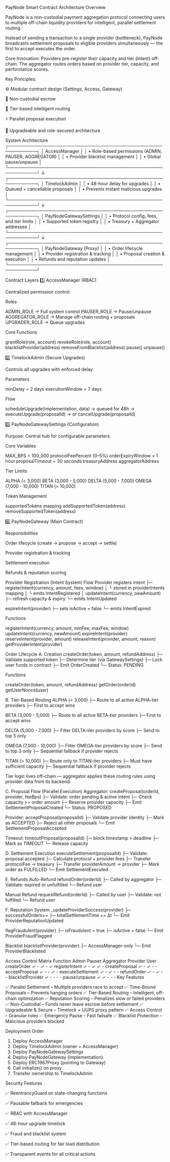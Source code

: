 PayNode Smart Contract Architecture
Overview

PayNode is a non-custodial payment aggregation protocol connecting users to multiple off-chain liquidity providers for intelligent, parallel settlement routing.

Instead of sending a transaction to a single provider (bottleneck), PayNode broadcasts settlement proposals to eligible providers simultaneously — the first to accept executes the order.

Core Innovation:
Providers pre-register their capacity and tier (intent) off-chain. The aggregator routes orders based on provider tier, capacity, and performance scores.

Key Principles:

⚙️ Modular contract design (Settings, Access, Gateway)

🔐 Non-custodial escrow

🧠 Tier-based intelligent routing

⚡ Parallel proposal execution

🧱 Upgradeable and role-secured architecture

System Architecture
┌───────────────────────────────────────────────────────────┐
│                      AccessManager                        │
│ • Role-based permissions (ADMIN, PAUSER, AGGREGATOR)      │
│ • Provider blacklist management                           │
│ • Global pause/unpause                                    │
└───────────────────────────────────────────────────────────┘
           ↓
┌───────────────────────────────────────────────────────────┐
│                     TimelockAdmin                         │
│ • 48-hour delay for upgrades                              │
│ • Queued + cancellable proposals                          │
│ • Prevents instant malicious upgrades                     │
└───────────────────────────────────────────────────────────┘
           ↓
┌───────────────────────────────────────────────────────────┐
│               PayNodeGatewaySettings                      │
│ • Protocol config, fees, and tier limits                  │
│ • Supported token registry                                │
│ • Treasury + Aggregator addresses                         │
└───────────────────────────────────────────────────────────┘
           ↓
┌───────────────────────────────────────────────────────────┐
│                   PayNodeGateway (Proxy)                  │
│ • Order lifecycle management                              │
│ • Provider registration & tracking                        │
│ • Proposal creation & execution                           │
│ • Refunds and reputation updates                          │
└───────────────────────────────────────────────────────────┘

Contract Layers
1️⃣ AccessManager (RBAC)

Centralized permission control.

Roles

ADMIN_ROLE       → Full system control
PAUSER_ROLE      → Pause/unpause
AGGREGATOR_ROLE  → Manage off-chain routing + proposals
UPGRADER_ROLE    → Queue upgrades


Core Functions

grantRole(role, account)
revokeRole(role, account)
blacklistProvider(address)
removeFromBlacklist(address)
pause()
unpause()

2️⃣ TimelockAdmin (Secure Upgrades)

Controls all upgrades with enforced delay.

Parameters

minDelay = 2 days
executionWindow = 7 days


Flow

scheduleUpgrade(implementation, data)
→ queued for 48h
→ executeUpgrade(proposalId)
→ or cancelUpgrade(proposalId)

3️⃣ PayNodeGatewaySettings (Configuration)

Purpose:
Central hub for configurable parameters.

Core Variables

MAX_BPS = 100_000
protocolFeePercent (0–5%)
orderExpiryWindow = 1 hour
proposalTimeout = 30 seconds
treasuryAddress
aggregatorAddress


Tier Limits

ALPHA (< 3,000)
BETA (3,000 - 5,000)
DELTA (5,000 - 7,000)
OMEGA (7,000 - 10,000)
TITAN (> 10,000)


Token Management

supportedTokens mapping
addSupportedToken(address)
removeSupportedToken(address)

4️⃣ PayNodeGateway (Main Contract)

Responsibilities

Order lifecycle (create → propose → accept → settle)

Provider registration & tracking

Settlement execution

Refunds & reputation scoring

Provider Registration (Intent System)
Flow
Provider registers intent
├─ registerIntent(currency, amount, fees, window)
│  └ stored in providerIntents mapping
│  └ emits IntentRegistered
│
updateIntent(currency, newAmount)
├─ refresh capacity & expiry
└─ emits IntentUpdated

expireIntent(provider)
├─ sets isActive = false
└─ emits IntentExpired


Functions

registerIntent(currency, amount, minFee, maxFee, window)
updateIntent(currency, newAmount)
expireIntent(provider)
reserveIntent(provider, amount)
releaseIntent(provider, amount, reason)
getProviderIntent(provider)

Order Lifecycle
A. Creation
createOrder(token, amount, refundAddress)
├─ Validate supported token
├─ Determine tier (via GatewaySettings)
├─ Lock user funds in contract
├─ Emit OrderCreated
└─ Status: PENDING


Functions

createOrder(token, amount, refundAddress)
getOrder(orderId)
getUserNonce(user)

B. Tier-Based Routing
ALPHA (< 3,000)
├─ Route to all active ALPHA-tier providers
├─ First to accept wins

BETA (3,000 - 5,000)
├─ Route to all active BETA-tier providers
├─ First to accept wins

DELTA (5,000 - 7,000)
├─ Filter DELTA-tier providers by score
├─ Send to top 5 only

OMEGA (7,000 - 10,000)
├─ Filter OMEGA-tier providers by score
├─ Send to top 3 only
├─ Sequential fallback if provider rejects

TITAN (> 10,000)
├─ Route only to TITAN-tier providers
├─ Must have sufficient capacity
├─ Sequential fallback if provider rejects


Tier logic lives off-chain — aggregator applies these routing rules using provider data from its backend.

C. Proposal Flow (Parallel Execution)
Aggregator:
createProposal(orderId, provider, feeBps)
├─ Validate: order pending & active intent
├─ Check capacity >= order amount
├─ Reserve provider capacity
├─ Emit SettlementProposalCreated
└─ Status: PROPOSED

Provider:
acceptProposal(proposalId)
├─ Validate provider identity
├─ Mark as ACCEPTED
├─ Reject all other proposals
└─ Emit SettlementProposalAccepted

Timeout:
timeoutProposal(proposalId)
├─ block.timestamp > deadline
├─ Mark as TIMEOUT
└─ Release capacity

D. Settlement Execution
executeSettlement(proposalId)
├─ Validate: proposal accepted
├─ Calculate protocol + provider fees
├─ Transfer protocolFee → treasury
├─ Transfer providerAmount → provider
├─ Mark order as FULFILLED
└─ Emit SettlementExecuted

E. Refunds
Auto-Refund
refundOrder(orderId)
├─ Called by aggregator
├─ Validate: expired or unfulfilled
└─ Refund user

Manual Refund
requestRefund(orderId)
├─ Called by user
├─ Validate: not fulfilled
└─ Refund user

F. Reputation System
_updateProviderSuccess(provider)
├─ successfulOrders++
├─ totalSettlementTime += Δt
└─ Emit ProviderReputationUpdated

flagFraudulent(provider)
├─ isFraudulent = true
├─ isActive = false
└─ Emit ProviderFraudFlagged

Blacklist
blacklistProvider(provider)
├─ AccessManager-only
└─ Emit ProviderBlacklisted

Access Control Matrix
Function	Admin	Pauser	Aggregator	Provider	User
createOrder	✓	-	✓	-	✓
registerIntent	✓	-	✓	✓	-
createProposal	✓	-	✓	-	-
acceptProposal	✓	-	-	✓	-
executeSettlement	✓	-	✓	-	-
refundOrder	✓	-	✓	-	-
blacklistProvider	✓	-	-	-	-
pause/unpause	✓	✓	-	-	-
Key Features

✅ Parallel Settlement – Multiple providers race to accept
✅ Time-Bound Proposals – Prevents hanging orders
✅ Tier-Based Routing – Intelligent, off-chain optimization
✅ Reputation Scoring – Penalizes slow or failed providers
✅ Non-Custodial – Funds never leave escrow before settlement
✅ Upgradeable & Secure – Timelock + UUPS proxy pattern
✅ Access Control – Granular roles
✅ Emergency Pause – Fast failsafe
✅ Blacklist Protection – Malicious providers blocked

Deployment Order
1. Deploy AccessManager
2. Deploy TimelockAdmin (owner = AccessManager)
3. Deploy PayNodeGatewaySettings
4. Deploy PayNodeGateway (implementation)
5. Deploy ERC1967Proxy (pointing to Gateway)
6. Call initialize() on proxy
7. Transfer ownership to TimelockAdmin

Security Features

✅ ReentrancyGuard on state-changing functions

✅ Pausable fallback for emergencies

✅ RBAC with AccessManager

✅ 48-hour upgrade timelock

✅ Fraud and blacklist system

✅ Tier-based routing for fair load distribution

✅ Transparent events for all critical actions

